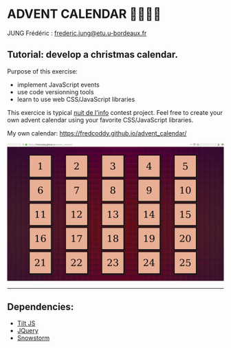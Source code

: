 
# ADVENT CALENDAR 🎄🎅🤶🎄 

JUNG Frédéric : frederic.jung@etu.u-bordeaux.fr

## Tutorial: develop a christmas calendar.

Purpose of this exercise:

- implement JavaScript events 
- use code versionning tools
- learn to use web CSS/JavaScript libraries

This exercice is typical [nuit de l'info](https://www.nuitdelinfo.com/) contest project. Feel free to create your own advent calendar using your favorite CSS/JavaScript libraries.

My own calendar: https://fredcoddy.github.io/advent_calendar/

![advent calendar giff](images/advent_calendar.gif)
_______

## Dependencies:

- [Tilt JS](https://gijsroge.github.io/tilt.js/)
- [JQuery](https://jquery.com/)
- [Snowstorm](http://www.schillmania.com/projects/snowstorm/)
